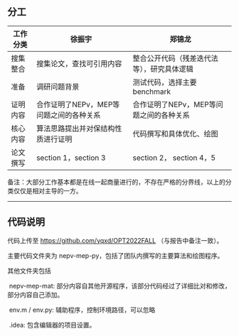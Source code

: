 ## 分工

| 工作分类 | 徐振宇                                  | 郑锦龙                                     |
| -------- | --------------------------------------- | ------------------------------------------ |
| 搜集整合 | 搜集论文，查找可引用内容                | 整合公开代码（残差迭代法等），研究具体逻辑 |
| 准备     | 调研问题背景                            | 测试代码，选择主要benchmark                |
| 证明内容 | 合作证明了NEPv，MEP等问题之间的各种关系 | 合作证明了NEPv，MEP等问题之间的各种关系    |
| 核心内容 | 算法思路提出并对保结构性质进行证明                          | 代码撰写和具体优化、绘图                   |
| 论文撰写 | section 1，section 3                    | section 2， section 4，5                   |

备注：大部分工作基本都是在线一起商量进行的，不存在严格的分界线，以上的分类仅仅是相对主导的一方。

---------------------

## 代码说明

代码上传至 https://github.com/yqxd/OPT2022FALL （与报告中备注一致）。

主要代码文件夹为 nepv-mep-py，包括了团队内撰写的主要算法和绘图程序。

其他文件夹包括

​	nepv-mep-mat: 部分内容自其他开源程序，该部分代码经过了详细比对和修改，部分内容自己添加。

​	env.m / env.py: 辅助程序，控制环境路径，可以忽略

​	.idea: 包含编辑器的项目设置。

